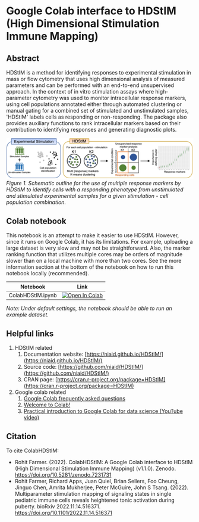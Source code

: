 # Google Colab interface to HDStIM (High Dimensional Stimulation Immune Mapping)

## Abstract
HDStIM is a method for identifying responses to experimental stimulation in mass or flow cytometry that uses high dimensional analysis of measured parameters and can be performed with an end-to-end unsupervised approach. In the context of in vitro stimulation assays where high-parameter cytometry was used to monitor intracellular response markers, using cell populations annotated either through automated clustering or manual gating for a combined set of stimulated and unstimulated samples, 'HDStIM' labels cells as responding or non-responding. The package also provides auxiliary functions to rank intracellular markers based on their contribution to identifying responses and generating diagnostic plots. 

![](ColabHDStIM.png)
*Figure 1. Schematic outline for the use of multiple response markers by HDStIM to identify cells with a responding phenotype from unstimulated and stimulated experimental samples for a given stimulation - cell population combination.*
 
## Colab notebook
This notebook is an attempt to make it easier to use HDStIM. However, since it runs on Google Colab, it has its limitations. For example, uploading a large dataset is very slow and may not be straightforward. Also, the marker ranking function that utilizes multiple cores may be orders of magnitude slower than on a local machine with more than two cores. See the more information section at the bottom of the notebook on how to run this notebook locally (recommended).


| Notebook | Link |
| -------- | ---- |
| ColabHDStIM.ipynb | <a href="https://colab.research.google.com/github/rohitfarmer/ColabHDStIM/blob/main/ColabHDStIM.ipynb" target="_parent"><img src="https://colab.research.google.com/assets/colab-badge.svg" alt="Open In Colab"/></a> |

*Note: Under default settings, the notebook should be able to run an example dataset.*

## Helpful links
1. HDStIM related
   1. Documentation website: [https://niaid.github.io/HDStIM/](https://niaid.github.io/HDStIM/) 
   2. Source code: [https://github.com/niaid/HDStIM/](https://github.com/niaid/HDStIM/) 
   3. CRAN page: [https://cran.r-project.org/package=HDStIM](https://cran.r-project.org/package=HDStIM)
2. Google colab related
   1. [Google Colab frequently asked questions](https://research.google.com/colaboratory/faq.html)
   2. [Welcome to Colab!](https://colab.research.google.com/)
   3. [Practical introduction to Google Colab for data science (YouTube video)](https://www.youtube.com/watch?v=oCngVVBSsmA)

## Citation
To cite ColabHDStIM:

* Rohit Farmer. (2022). ColabHDStIM: A Google Colab interface to HDStIM (High Dimensional Stimulation Immune Mapping) (v1.1.0). Zenodo. https://doi.org/10.5281/zenodo.7231731
* Rohit Farmer, Richard Apps, Juan Quiel, Brian Sellers, Foo Cheung, Jinguo Chen, Amrita Mukherjee, Peter McGuire, John S Tsang. (2022). Multiparameter stimulation mapping of signaling states in single pediatric immune cells reveals heightened tonic activation during puberty. bioRxiv 2022.11.14.516371. https://doi.org/10.1101/2022.11.14.516371